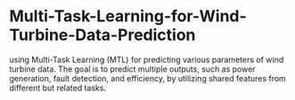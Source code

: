 # Multi-Task-Learning-for-Wind-Turbine-Data-Prediction
 using Multi-Task Learning (MTL) for predicting various parameters of wind turbine data. The goal is to predict multiple outputs, such as power generation, fault detection, and efficiency, by utilizing shared features from different but related tasks. 
